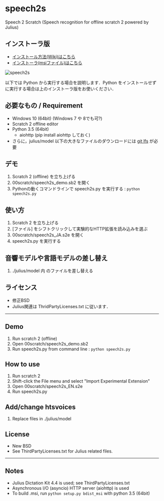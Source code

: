 # speech2s
Speech 2 Scratch (Speech recognition for offline scratch 2 powered by Julius)

## インストーラ版
- [インストール方法(Wiki)はこちら](https://github.com/memakura/speech2s/wiki)
- [インストーラ(msiファイル)はこちら](https://github.com/memakura/speech2s/releases)

![speech2s](https://github.com/memakura/speech2s/blob/master/images/ScratchSpeechRecog.png)

以下では Python から実行する場合を説明します．Python をインストールせずに実行する場合は上のインストーラ版をお使いください．

## 必要なもの / Requirement
- Windows 10 (64bit) (Windows 7 や 8でも可?)
- Scratch 2 offline editor
- Python 3.5 (64bit)
    - aiohttp (pip install aiohttp しておく)
- さらに，julius/model 以下の大きなファイルのダウンロードには [git lfs](https://git-lfs.github.com/) が必要

## デモ
1. Scratch 2 (offline) を立ち上げる
1. 00scratch/speech2s_demo.sb2 を開く
1. Pythonの動くコマンドラインで speech2s.py を実行する : `python speech2s.py`

## 使い方
1. Scratch 2 を立ち上げる
1. [ファイル] をシフトクリックして実験的なHTTP拡張を読み込みを選ぶ
1. 00scratch/speech2s_JA.s2e を開く
1. speech2s.py を実行する

## 音響モデルや言語モデルの差し替え
1. ./julius/model 内 のファイルを差し替える

## ライセンス
- 修正BSD
- Julius関連は ThridPartyLicenses.txt に従います．

----

## Demo
1. Run scratch 2 (offline)
1. Open 00scratch/speech2s_demo.sb2
1. Run speech2s.py from command line : `python speech2s.py`

## How to use
1. Run scratch 2
1. Shift-click the File menu and select "Import Experimental Extension"
1. Open 00scratch/speech2s_EN.s2e
1. Run speech2s.py

## Add/change htsvoices
1. Replace files in ./julius/model

## License
- New BSD
- See ThirdPartyLicenses.txt for Julius related files.

----
## Notes
- Julius Dictation Kit 4.4 is used; see ThirdPartyLicenses.txt
- Asynchronous I/O (asyncio) HTTP server (aiohttp) is used
- To build .msi, run `python setup.py bdist_msi` with python 3.5 (64bit)

